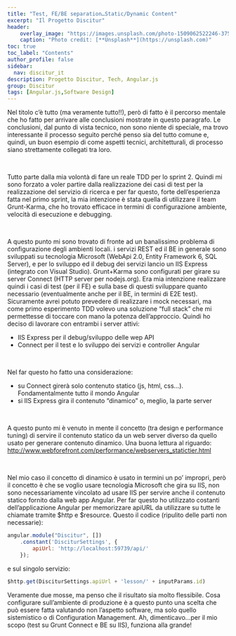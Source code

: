 ```yaml
---
title: "Test, FE/BE separation…Static/Dynamic Content"
excerpt: "Il Progetto Discitur"
header:
    overlay_image: "https://images.unsplash.com/photo-1509062522246-3755977927d7?auto=format&fit=crop&w=1404&q=80"
    caption: "Photo credit: [**Unsplash**](https://unsplash.com)"
toc: true
toc_label: "Contents"
author_profile: false
sidebar:
  nav: discitur_it
description: Progetto Discitur, Tech, Angular.js
group: Discitur
tags: [Angular.js,Software Design]
---
```


Nel titolo c’è tutto (ma veramente tutto!!), però di fatto è il percorso
mentale che ho fatto per arrivare alle conclusioni mostrate in questo
paragrafo. Le conclusioni, dal punto di vista tecnico, non sono niente di
speciale, ma trovo interessante il processo seguito perché penso sia del tutto
comune e, quindi, un buon esempio di come aspetti tecnici, architetturali, di
processo siano strettamente collegati tra loro.

 

Tutto parte dalla mia volontà di fare un reale TDD per lo sprint 2. Quindi
mi sono forzato a voler partire dalla realizzazione dei casi di test per la
realizzazione del servizio di ricerca e per far questo, forte dell’esperienza
fatta nel primo sprint, la mia intenzione è stata quella di utilizzare il team
Grunt-Karma, che ho trovato efficace in termini di configurazione ambiente,
velocità di esecuzione e debugging.

 

A questo punto mi sono trovato di fronte ad un banalissimo problema di
configurazione degli ambienti locali. i servizi REST ed il BE in generale sono
sviluppati su tecnologia Microsoft (WebApi 2.0, Entity Framework 6, SQL
Server), e per lo sviluppo ed il debug dei servizi lancio un IIS Express
(integrato con Visual Studio). Grunt+Karma sono configurati per girare su server
Connect (HTTP server per nodejs.org). Era mia intenzione realizzare quindi i
casi di test (per il FE) e sulla base di questi sviluppare quanto necessario
(eventualmente anche per il BE, in termini di E2E test). Sicuramente avrei
potuto prevedere di realizzare i mock necessari, ma come primo esperimento TDD
volevo una soluzione “full stack” che mi permettesse di toccare con mano la
potenza dell’approccio. Quindi ho deciso di lavorare con entrambi i server
attivi:

- IIS Express per il debug/sviluppo delle wep
     API
- Connect per il test e lo sviluppo dei servizi
     e controller Angular

 

Nel far questo ho fatto una considerazione:

- su Connect girerà solo contenuto statico (js,
     html, css…). Fondamentalmente tutto il mondo Angular
- si IIS Express gira il contenuto “dinamico”
     o, meglio, la parte server

 

A questo punto mi è venuto in mente il concetto (tra design e performance
tuning) di servire il contenuto statico da un web server diverso da quello
usato per generare contenuto dinamico. Una buona lettura al riguardo: <a href="http://www.webforefront.com/performance/webservers_statictier.html" target="_blank">http://www.webforefront.com/performance/webservers_statictier.html</a>

 

Nel mio caso il concetto di dinamico è usato in termini un po’ impropri,
però il concetto è che se voglio usare tecnologia Microsoft che gira su IIS,
non sono necessariamente vincolato ad usare IIS per servire anche il contenuto
statico fornito dalla web app Angular. Per far questo ho utilizzato costanti
dell’applicazione Angular per memorizzare apiURL da utilizzare su tutte le
chiamate tramite $http e $resource. Questo il codice (ripulito delle parti non
necessarie):

```js
angular.module("Discitur", [])
    .constant('DisciturSettings', {
        apiUrl: 'http://localhost:59739/api/'
    });
```

e sul singolo servizio:

```js
$http.get(DisciturSettings.apiUrl + 'lesson/' + inputParams.id)
```

Veramente due mosse, ma penso che il risultato sia molto flessibile. Cosa configurare sull’ambiente di produzione è a questo punto una scelta che può essere fatta valutando non l’aspetto software, ma solo quello sistemistico o di Configuration Management.
Ah, dimenticavo…per il mio scopo (test su Grunt Connect e BE su IIS), funziona alla grande!

